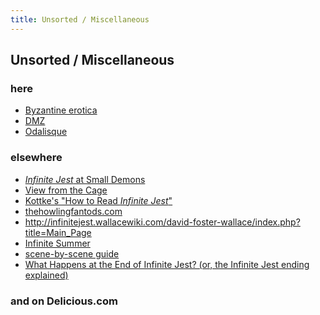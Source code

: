 ```yaml
---
title: Unsorted / Miscellaneous
---
```


Unsorted / Miscellaneous
------------------------

<h3>here</h3>

* [Byzantine erotica](/misc/Byzantine_erotica)
* [DMZ](/misc/DMZ)
* [Odalisque](/misc/Odalisque)

<h3>elsewhere</h3>

* [<em>Infinite Jest</em> at Small Demons](http://www.smalldemons.com/books/Infinite_Jest_David_Foster_Wallace_(1996))
* [View from the Cage](http://petebaer.blogspot.com/)
* [Kottke's "How to Read <em>Infinite Jest</em>"](http://kottke.org/09/07/how-to-read-infinite-jest)
* [thehowlingfantods.com](http://www.thehowlingfantods.com/inf.htm)
* http://infinitejest.wallacewiki.com/david-foster-wallace/index.php?title=Main_Page
* [Infinite Summer](http://infinitesummer.org/)
* [scene-by-scene guide](http://faculty.sunydutchess.edu/oneill/Infinite.htm)
* [What Happens at the End of Infinite Jest? (or, the Infinite Jest ending explained)](http://www.aaronsw.com/weblog/ijend)

<h3>and on Delicious.com</h3>
<script type="text/javascript" src="http://feeds.delicious.com/v2/js/founddrama/Infinite%20Jest?fancy&title&count=100&sort=date&tags&extended"></script>
